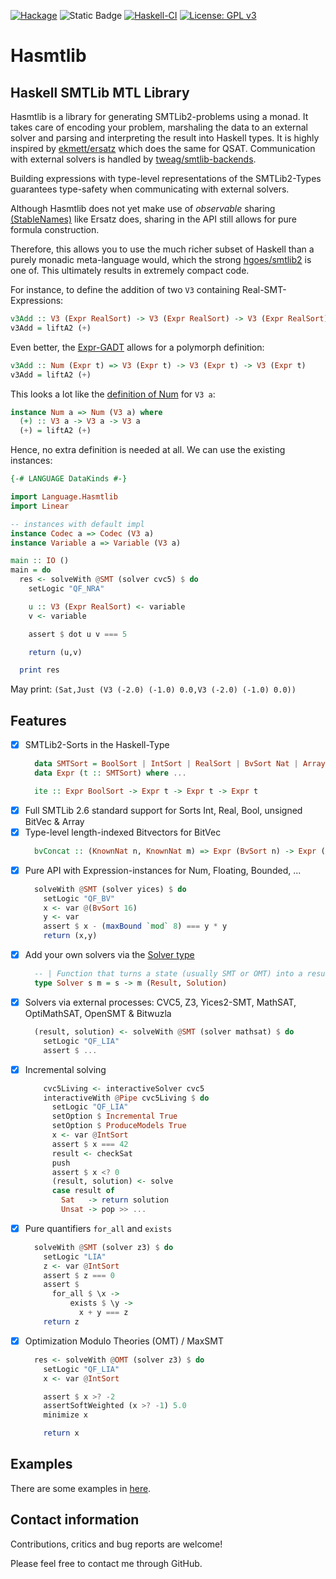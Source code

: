 [![Hackage](https://img.shields.io/hackage/v/hasmtlib.svg)](https://hackage.haskell.org/package/hasmtlib) ![Static Badge](https://img.shields.io/badge/Lang-GHC2021-blue) [![Haskell-CI](https://github.com/bruderj15/Hasmtlib/actions/workflows/haskell-ci.yml/badge.svg)](https://github.com/bruderj15/Hasmtlib/actions/workflows/haskell-ci.yml) [![License: GPL v3](https://img.shields.io/badge/License-GPLv3-blue.svg)](https://www.gnu.org/licenses/gpl-3.0)

# Hasmtlib

## Haskell SMTLib MTL Library

Hasmtlib is a library for generating SMTLib2-problems using a monad.
It takes care of encoding your problem, marshaling the data to an external solver and parsing and interpreting the result into Haskell types.
It is highly inspired by [ekmett/ersatz](https://github.com/ekmett/ersatz) which does the same for QSAT. Communication with external solvers is handled by [tweag/smtlib-backends](https://github.com/tweag/smtlib-backends).

Building expressions with type-level representations of the SMTLib2-Types guarantees type-safety when communicating with external solvers.

Although Hasmtlib does not yet make use of _observable_ sharing [(StableNames)](https://downloads.haskell.org/ghc/9.6.1/docs/libraries/base-4.18.0.0/System-Mem-StableName.html#:~:text=Stable%20Names,-data%20StableName%20a&text=An%20abstract%20name%20for%20an,makeStableName%20on%20the%20same%20object.) like Ersatz does, sharing in the API still allows for pure formula construction.

Therefore, this allows you to use the much richer subset of Haskell than a purely monadic meta-language would, which the strong [hgoes/smtlib2](https://github.com/hgoes/smtlib2) is one of. This ultimately results in extremely compact code.

For instance, to define the addition of two `V3` containing Real-SMT-Expressions:
```haskell
v3Add :: V3 (Expr RealSort) -> V3 (Expr RealSort) -> V3 (Expr RealSort)
v3Add = liftA2 (+)
```
Even better, the [Expr-GADT](https://github.com/bruderj15/Hasmtlib/blob/master/src/Language/Hasmtlib/Internal/Expr.hs) allows for a polymorph definition:
```haskell
v3Add :: Num (Expr t) => V3 (Expr t) -> V3 (Expr t) -> V3 (Expr t)
v3Add = liftA2 (+)
```
This looks a lot like the [definition of Num](https://hackage.haskell.org/package/linear-1.23/docs/src/Linear.V3.html#local-6989586621679182277) for `V3 a`:
```haskell
instance Num a => Num (V3 a) where
  (+) :: V3 a -> V3 a -> V3 a
  (+) = liftA2 (+)
```
Hence, no extra definition is needed at all. We can use the existing instances:
```haskell
{-# LANGUAGE DataKinds #-}

import Language.Hasmtlib
import Linear

-- instances with default impl
instance Codec a => Codec (V3 a)
instance Variable a => Variable (V3 a)

main :: IO ()
main = do
  res <- solveWith @SMT (solver cvc5) $ do
    setLogic "QF_NRA"

    u :: V3 (Expr RealSort) <- variable
    v <- variable

    assert $ dot u v === 5

    return (u,v)

  print res
```
May print: `(Sat,Just (V3 (-2.0) (-1.0) 0.0,V3 (-2.0) (-1.0) 0.0))`

## Features

- [x] SMTLib2-Sorts in the Haskell-Type
  ```haskell
    data SMTSort = BoolSort | IntSort | RealSort | BvSort Nat | ArraySort SMTSort SMTSort
    data Expr (t :: SMTSort) where ...

    ite :: Expr BoolSort -> Expr t -> Expr t -> Expr t
  ```
- [x] Full SMTLib 2.6 standard support for Sorts Int, Real, Bool, unsigned BitVec & Array
- [x] Type-level length-indexed Bitvectors for BitVec
  ```haskell
    bvConcat :: (KnownNat n, KnownNat m) => Expr (BvSort n) -> Expr (BvSort m) -> Expr (BvSort (n + m))
  ```
- [x] Pure API with Expression-instances for Num, Floating, Bounded, ...
  ```haskell
    solveWith @SMT (solver yices) $ do
      setLogic "QF_BV"
      x <- var @(BvSort 16)
      y <- var
      assert $ x - (maxBound `mod` 8) === y * y
      return (x,y)
  ```
- [x] Add your own solvers via the [Solver type](https://github.com/bruderj15/Hasmtlib/blob/master/src/Language/Hasmtlib/Type/Solution.hs)
  ```haskell
    -- | Function that turns a state (usually SMT or OMT) into a result and a solution
    type Solver s m = s -> m (Result, Solution)
  ```
- [x] Solvers via external processes: CVC5, Z3, Yices2-SMT, MathSAT, OptiMathSAT, OpenSMT & Bitwuzla
  ```haskell
    (result, solution) <- solveWith @SMT (solver mathsat) $ do
      setLogic "QF_LIA"
      assert $ ...
  ```
- [x] Incremental solving
  ```haskell
      cvc5Living <- interactiveSolver cvc5
      interactiveWith @Pipe cvc5Living $ do
        setLogic "QF_LIA"
        setOption $ Incremental True
        setOption $ ProduceModels True
        x <- var @IntSort
        assert $ x === 42
        result <- checkSat
        push
        assert $ x <? 0
        (result, solution) <- solve
        case result of
          Sat   -> return solution
          Unsat -> pop >> ...
  ```
- [x] Pure quantifiers `for_all` and `exists`
  ```haskell
    solveWith @SMT (solver z3) $ do
      setLogic "LIA"
      z <- var @IntSort
      assert $ z === 0
      assert $
        for_all $ \x ->
            exists $ \y ->
              x + y === z
      return z
  ```
- [x] Optimization Modulo Theories (OMT) / MaxSMT
  ```haskell
    res <- solveWith @OMT (solver z3) $ do
      setLogic "QF_LIA"
      x <- var @IntSort

      assert $ x >? -2
      assertSoftWeighted (x >? -1) 5.0
      minimize x

      return x
  ```

## Examples
There are some examples in [here](https://github.com/bruderj15/Hasmtlib/tree/master/src/Language/Hasmtlib/Example).

## Contact information
Contributions, critics and bug reports are welcome!

Please feel free to contact me through GitHub.
